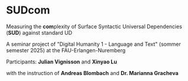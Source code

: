 # SUDcom
Measuring the **com**plexity of Surface Syntactic Universal Dependencies (**SUD**) against standard UD

A seminar project of "Digital Humanity 1 - Language and Text" \(sommer semester 2025\) at the FAU-Erlangen-Nuremberg

Participants: **Julian Vignisson** and **Xinyao Lu**

with the instruction of **Andreas Blombach** and **Dr. Marianna Gracheva**

